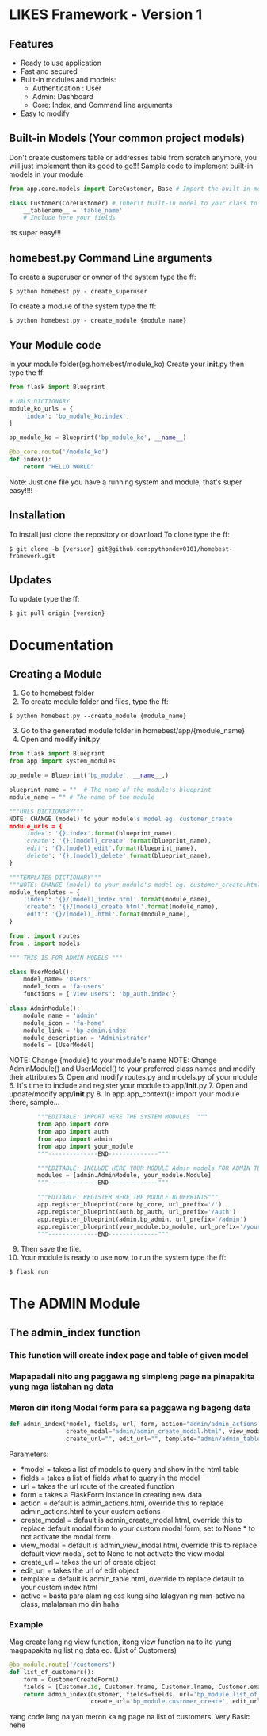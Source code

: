 # LIKES Framework - Version 1

## Features

* Ready to use application
* Fast and secured 
* Built-in modules and models:
    - Authentication : User
    - Admin: Dashboard
    - Core: Index, and Command line arguments
* Easy to modify 

## Built-in Models (Your common project models)
Don't create customers table or addresses table from scratch anymore, you will just implement then its good to go!!!
Sample code to implement built-in models in your module
```python
from app.core.models import CoreCustomer, Base # Import the built-in models

class Customer(CoreCustomer) # Inherit built-in model to your class to implement
    __tablename__ = 'table_name'
    # Include here your fields
```
Its super easy!!!

## homebest.py Command Line arguments
To create a superuser or owner of the system type the ff:
```shell
$ python homebest.py - create_superuser
```
To create a module of the system type the ff:
```shell
$ python homebest.py - create_module {module name}
```
## Your Module code
In your module folder(eg.homebest/module_ko)
Create your __init__.py then type the ff:
```python
from flask import Blueprint

# URLS DICTIONARY
module_ko_urls = {
    'index': 'bp_module_ko.index',
}

bp_module_ko = Blueprint('bp_module_ko', __name__)

@bp_core.route('/module_ko')
def index():
    return "HELLO WORLD"
```
Note: Just one file you have a running system and module, that's super easy!!!!

## Installation
To install just clone the repository or download
To clone type the ff:
```shell
$ git clone -b {version} git@github.com:pythondev0101/homebest-framework.git
```

## Updates

To update type the ff:

```shell
$ git pull origin {version}
```

# Documentation

## Creating a Module

1. Go to homebest folder
2. To create module folder and files, type the ff:
```shell
$ python homebest.py --create_module {module_name}
```
3. Go to the generated module folder in homebest/app/{module_name}
4. Open and modify __init__.py

```python
from flask import Blueprint
from app import system_modules

bp_module = Blueprint('bp_module', __name__,)

blueprint_name = ""  # The name of the module's blueprint
module_name = "" # The name of the module

"""URLS DICTIONARY"""
NOTE: CHANGE (model) to your module's model eg. customer_create
module_urls = {
    'index': '{}.index'.format(blueprint_name),
    'create': '{}.(model)_create'.format(blueprint_name),
    'edit': '{}.(model)_edit'.format(blueprint_name),
    'delete': '{}.(model)_delete'.format(blueprint_name),
}

"""TEMPLATES DICTIONARY"""
"""NOTE: CHANGE (model) to your module's model eg. customer_create.html"""
module_templates = {
    'index': '{}/(model)_index.html'.format(module_name),
    'create': '{}/(model)_create.html'.format(module_name),
    'edit': '{}/(model)_.html'.format(module_name),
}

from . import routes
from . import models

""" THIS IS FOR ADMIN MODELS """

class UserModel():
    model_name= 'Users'
    model_icon = 'fa-users'
    functions = {'View users': 'bp_auth.index'}

class AdminModule():
    module_name = 'admin'
    module_icon = 'fa-home'
    module_link = 'bp_admin.index'
    module_description = 'Administrator'
    models = [UserModel]
```

NOTE: Change {module} to your module's name
NOTE: Change AdminModule() and UserModel() to your preferred class names and modify their attributes
5. Open and modify routes.py and models.py of your module
6. It's time to include and register your module to app/__init__.py
7. Open and update/modify app/__init__.py
8. In app.app_context(): import your module there, sample...

```python
        """EDITABLE: IMPORT HERE THE SYSTEM MODULES  """
        from app import core
        from app import auth
        from app import admin
        from app import your_module
        """--------------END--------------"""
```

```python
        """EDITABLE: INCLUDE HERE YOUR MODULE Admin models FOR ADMIN TEMPLATE"""
        modules = [admin.AdminModule, your_module.Module]
        """--------------END--------------"""
```

```python
        """EDITABLE: REGISTER HERE THE MODULE BLUEPRINTS"""
        app.register_blueprint(core.bp_core, url_prefix='/')
        app.register_blueprint(auth.bp_auth, url_prefix='/auth')
        app.register_blueprint(admin.bp_admin, url_prefix='/admin')
        app.register_blueprint(your_module.bp_module, url_prefix='/your_url_module')
        """--------------END--------------"""
```

9. Then save the file.
10. Your module is ready to use now, to run the system type the ff:

```shell
$ flask run
```
# The ADMIN Module

## The admin_index function
### This function will create index page and table of given model
### Mapapadali nito ang paggawa ng simpleng page na pinapakita yung mga listahan ng data
### Meron din itong Modal form para sa paggawa ng bagong data

```python
def admin_index(*model, fields, url, form, action="admin/admin_actions.html",
                create_modal="admin/admin_create_modal.html", view_modal="admin/admin_view_modal.html",
                create_url="", edit_url="", template="admin/admin_table.html", active="")
```
Parameters:
* *model = takes a list of models to query and show in the html table
* fields = takes a list of fields what to query in the model
* url = takes the url route of the created function
* form = takes a FlaskForm instance in creating new data
* action = default is admin_actions.html, override this to replace admin_actions.html to your custom actions
* create_modal = default is admin_create_modal.html, override this to replace default modal form to your custom modal form, set to None * to not activate the modal form
* view_modal = default is admin_view_modal.html, override this to replace default view modal, set to None to not activate the view modal
* create_url = takes the url of create object 
* edit_url = takes the url of edit object
* template = default is admin_table.html, override to replace default to your custom index html
* active = basta para alam ng css kung sino lalagyan ng mm-active na class, malalaman mo din haha

### Example
Mag create lang ng view function, itong view function na to ito yung magpapakita ng list ng data eg. (List of Customers)
```python
@bp_module.route('/customers')
def list_of_customers():
    form = CustomerCreateForm()
    fields = [Customer.id, Customer.fname, Customer.lname, Customer.email]
    return admin_index(Customer, fields=fields, url='bp_module.list_of_customers',
                       create_url='bp_module.customer_create', edit_url="bp_module.customer_edit", form=form)

```
Yang code lang na yan meron ka ng page na list of customers. Very Basic hehe
